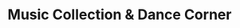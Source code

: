 ---
title: "Music Collection & Dance Corner"
url: /st-johns/music-collection-and-dance-corner/
shop: music
---